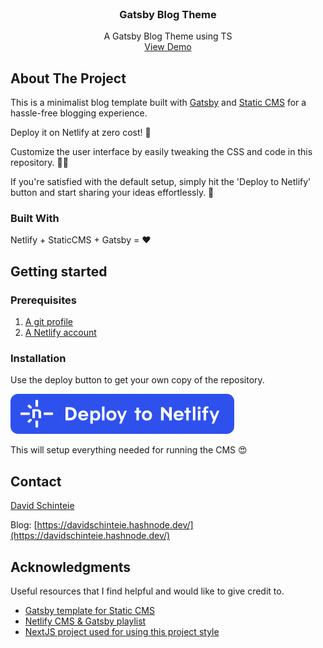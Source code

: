 <!-- PROJECT LOGO -->
<br />
<div align="center">

  <h3 align="center">Gatsby Blog Theme</h3>

  <p align="center">
    A Gatsby Blog Theme using TS
    <br />
    <a href="https://gatsby-blog-theme.netlify.app/">View Demo</a>
  </p>
</div>

<!-- ABOUT THE PROJECT -->

## About The Project

This is a minimalist blog template built with [Gatsby](https://www.gatsbyjs.com/) and [Static CMS](https://github.com/StaticJsCMS/static-cms) for a hassle-free blogging experience.

Deploy it on Netlify at zero cost! 🤑

Customize the user interface by easily tweaking the CSS and code in this repository. 👨‍💻

If you're satisfied with the default setup, simply hit the 'Deploy to Netlify' button and start sharing your ideas effortlessly. 💪

### Built With

Netlify + StaticCMS + Gatsby = ❤

## Getting started

### Prerequisites

1. [A git profile](https://github.com/signup)
2. [A Netlify account](https://app.netlify.com/signup)

### Installation

Use the deploy button to get your own copy of the repository.

[![Deploy to Netlify](src/images/netlify-deploy-btn.svg)](https://app.netlify.com/start/deploy?repository=https://github.com/davidschinteie/gatsby-blog-theme)

This will setup everything needed for running the CMS 😍

## Contact

[David Schinteie](https://www.linkedin.com/in/david-schinteie-0804ab95/)

Blog: [https://davidschinteie.hashnode.dev/](https://davidschinteie.hashnode.dev/)

## Acknowledgments

Useful resources that I find helpful and would like to give credit to.

- [Gatsby template for Static CMS](https://github.com/StaticJsCMS/static-cms-gatsby-netlify-template)
- [Netlify CMS & Gatsby playlist](https://www.youtube.com/playlist?list=PL8arivBPQWw0ZfShoW1NgxOvjPkQkbjj8)
- [NextJS project used for using this project style](https://vercel.com/templates/next.js/notion-blog)
